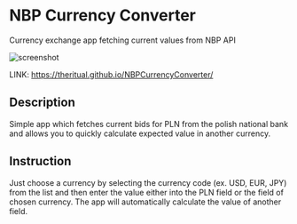 # NBP Currency Converter

Currency exchange app fetching current values from NBP API

![screenshot](https://theritual.github.io/NBPCurrencyConverter/img/screen.png)

LINK:
https://theritual.github.io/NBPCurrencyConverter/

## Description

Simple app which fetches current bids for PLN from the polish national bank and allows you to quickly calculate expected value in another currency.

## Instruction

Just choose a currency by selecting the currency code (ex. USD, EUR, JPY) from the list and then enter the value either into the PLN field or the field of chosen currency. The app will automatically calculate the value of another field.